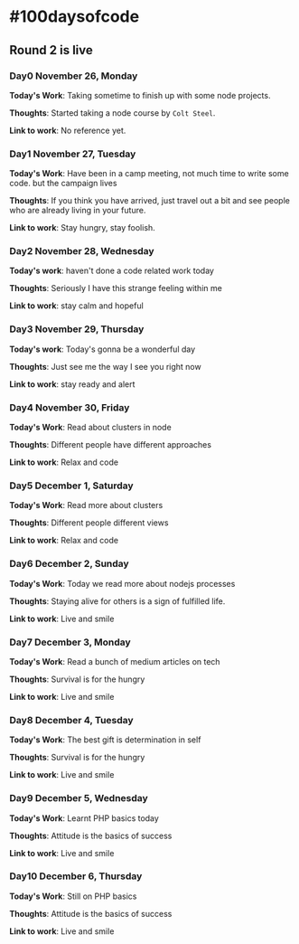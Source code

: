 # #100daysofcode

## Round 2 is live

### Day0 November 26, Monday

**Today's Work**: Taking sometime to finish up with some node projects.

**Thoughts**: Started taking a node course by `Colt Steel`.

**Link to work**: No reference yet.

### Day1 November 27, Tuesday 

**Today's Work**: Have been in a camp meeting, not much time to write some code. but the campaign lives

**Thoughts**: If you think you have arrived, just travel out a bit and see people who are already living in your future.

**Link to work**: Stay hungry, stay foolish.

### Day2 November 28, Wednesday 

**Today's work**: haven't done a code related work today

**Thoughts**: Seriously I have this strange feeling within me

**Link to  work**: stay calm and hopeful

### Day3 November 29, Thursday 

**Today's work**: Today's gonna be a wonderful day 

**Thoughts**: Just see me the way I see you right now

**Link to  work**: stay ready and alert

### Day4 November 30, Friday 

**Today's Work**: Read about clusters in node 

**Thoughts**: Different people have different approaches 

**Link to work**: Relax and code 

### Day5 December 1, Saturday 

**Today's Work**: Read more about clusters

**Thoughts**: Different people different views

**Link to work**: Relax and code 

### Day6 December 2, Sunday 

**Today's Work**: Today we read more about nodejs processes 

**Thoughts**: Staying alive for others is a sign of fulfilled life.

**Link to work**: Live and smile

### Day7 December 3, Monday  

**Today's Work**: Read a bunch of medium articles on tech 

**Thoughts**: Survival is for the hungry

**Link to work**: Live and smile

### Day8 December 4, Tuesday   

**Today's Work**: The best gift is determination in self

**Thoughts**: Survival is for the hungry

**Link to work**: Live and smile

### Day9 December 5, Wednesday   

**Today's Work**: Learnt PHP basics today

**Thoughts**: Attitude is the basics of success

**Link to work**: Live and smile

### Day10 December 6, Thursday    

**Today's Work**: Still on PHP basics

**Thoughts**: Attitude is the basics of success

**Link to work**: Live and smile
